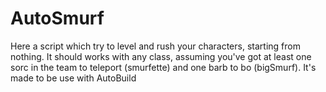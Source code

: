 # AutoSmurf
Here a script which try to level and rush your characters, starting from nothing. It should works with any class, assuming you've got at least one sorc in the team to teleport (smurfette) and one barb to bo (bigSmurf). It's made to be use with AutoBuild
